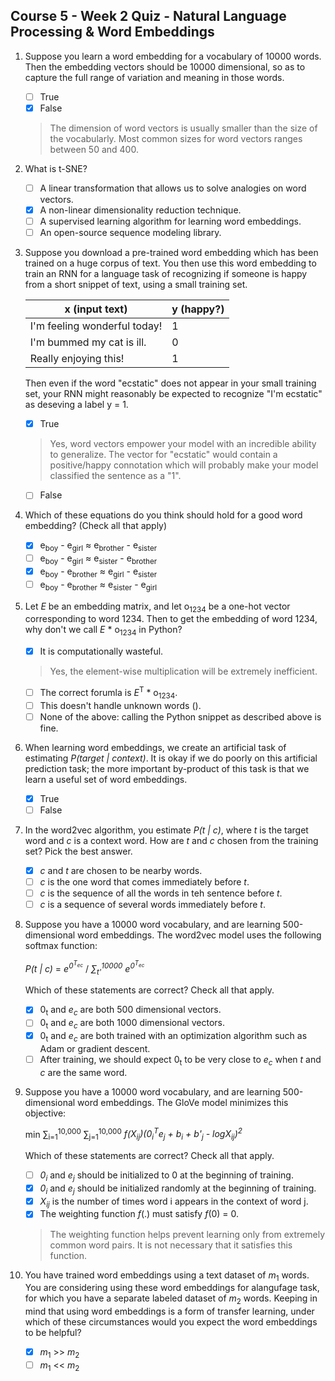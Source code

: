 ## Course 5 - Week 2 Quiz - Natural Language Processing & Word Embeddings

1. Suppose you learn a word embedding for a vocabulary of 10000 words. Then the embedding vectors should be 10000 dimensional, so as to capture the full range of variation and meaning in those words.
	
	- [ ] True
	- [x] False
	
	> The dimension of word vectors is usually smaller than the size of the vocabularly. Most common sizes for word vectors ranges between 50 and 400.
	
2. What is t-SNE?

    - [ ] A linear transformation that allows us to solve analogies on word vectors.
    - [x] A non-linear dimensionality reduction technique.
    - [ ] A supervised learning algorithm for learning word embeddings.
    - [ ] An open-source sequence modeling library.
    
3. Suppose you download a pre-trained word embedding which has been trained on a huge corpus of text. You then use this word embedding to train an RNN for a language task of recognizing if someone is happy from a short snippet of text, using a small training set.
  
    | **x (input text)** | **y (happy?)** |
    |------------------- | -------------- |
    | I'm feeling wonderful today! | 1 |
    | I'm bummed my cat is ill.    | 0 |
    | Really enjoying this!        | 1 |
  
    Then even if the word "ecstatic" does not appear in your small training set, your RNN might reasonably be expected to recognize "I'm ecstatic" as deseving a label y = 1.

    - [x] True
    
    > Yes, word vectors empower your model with an incredible ability to generalize. The vector for "ecstatic" would contain a positive/happy connotation which will probably make your model classified the sentence as a "1".
    
    - [ ] False
    
4. Which of these equations do you think should hold for a good word embedding? (Check all that apply)

    - [x] e<sub>boy</sub> - e<sub>girl</sub> ≈ e<sub>brother</sub> - e<sub>sister</sub>
    - [ ] e<sub>boy</sub> - e<sub>girl</sub> ≈ e<sub>sister</sub> - e<sub>brother</sub>
    - [x] e<sub>boy</sub> - e<sub>brother</sub> ≈ e<sub>girl</sub> - e<sub>sister</sub>
    - [ ] e<sub>boy</sub> - e<sub>brother</sub> ≈ e<sub>sister</sub> - e<sub>girl</sub>
    
5. Let *E* be an embedding matrix, and let o<sub>1234</sub> be a one-hot vector corresponding to word 1234. Then to get the embedding of word 1234, why don't we call *E* * o<sub>1234</sub> in Python?

    - [x] It is computationally wasteful.
    
    > Yes, the element-wise multiplication will be extremely inefficient.
    
    - [ ] The correct forumla is *E*<sup>T</sup> * o<sub>1234</sub>.
    - [ ] This doesn't handle unknown words (<UNK>).
    - [ ] None of the above: calling the Python snippet as described above is fine.

6. When learning word embeddings, we create an artificial task of estimating *P(target | context)*. It is okay if we do poorly on this artificial prediction task; the more important by-product of this task is that we learn a useful set of word embeddings.

    - [x] True
    - [ ] False

7. In the word2vec algorithm, you estimate *P(t | c)*, where *t* is the target word and *c* is a context word. How are *t* and *c* chosen from the training set? Pick the best answer.

    - [x] *c* and *t* are chosen to be nearby words.
    - [ ] *c* is the one word that comes immediately before *t*.
    - [ ] *c* is the sequence of all the words in teh sentence before *t*.
    - [ ] *c* is a sequence of several words immediately before *t*.

8. Suppose you have a 10000 word vocabulary, and are learning 500-dimensional word embeddings. The word2vec model uses the following softmax function:

    *P(t | c)* = *e<sup>0</sup><sup><sup>T<sub>ec<sub></sup></sup>* / *∑<sub>t'</sub><sup>10000</sup> e<sup>0</sup><sup><sup>T<sub>ec<sub></sup></sup>*

    Which of these statements are correct? Check all that apply.
    
    - [x] 0<sub>t</sub> and *e<sub>c</sub>* are both 500 dimensional vectors.
    - [ ] 0<sub>t</sub> and *e<sub>c</sub>* are both 1000 dimensional vectors.
    - [x] 0<sub>t</sub> and *e<sub>c</sub>* are both trained with an optimization algorithm such as Adam or gradient descent.
    - [ ] After training, we should expect 0<sub>t</sub> to be very close to *e<sub>c</sub>* when *t* and *c* are the same word.

9. Suppose you have a 10000 word vocabulary, and are learning 500-dimensional word embeddings. The GloVe model minimizes this objective:

    min ∑<sub>i=1</sub><sup>10,000</sup> ∑<sub>j=1</sub><sup>10,000</sup> *f(X<sub>ij</sub>)(0<sub>i</sub><sup>T</sup>e<sub>j</sub> + b<sub>i</sub> + b'<sub>j</sub> - logX<sub>ij</sub>)<sup>2</sup>*

    Which of these statements are correct? Check all that apply.
    
    - [ ] *0<sub>i</sub>* and *e<sub>j</sub>* should be initialized to 0 at the beginning of training.
    - [x] *0<sub>i</sub>* and *e<sub>j</sub>* should be initialized randomly at the beginning of training.
    - [x] *X<sub>ij</sub>* is the number of times word i appears in the context of word j.
    - [x] The weighting function *f*(.) must satisfy *f*(0) = 0.
    
    > The weighting function helps prevent learning only from extremely common word pairs. It is not necessary that it satisfies this function.

10. You have trained word embeddings using a text dataset of *m*<sub>1</sub> words. You are considering using these word embeddings for alangufage task, for which you have a separate labeled dataset of *m*<sub>2</sub> words. Keeping in mind that using word embeddings is a form of transfer learning, under which of these circumstances would you expect the word embeddings to be helpful?

    - [x] *m*<sub>1</sub> >> *m*<sub>2</sub>
    - [ ] *m*<sub>1</sub> << *m*<sub>2</sub>